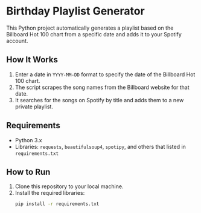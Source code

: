# Birthday Playlist Generator

This Python project automatically generates a playlist based on the Billboard Hot 100 chart from a specific date and adds it to your Spotify account.

## How It Works

1. Enter a date in `YYYY-MM-DD` format to specify the date of the Billboard Hot 100 chart.
2. The script scrapes the song names from the Billboard website for that date.
3. It searches for the songs on Spotify by title and adds them to a new private playlist.

## Requirements

- Python 3.x
- Libraries: `requests`, `beautifulsoup4`, `spotipy`, and others that listed in `requirements.txt`

## How to Run

1. Clone this repository to your local machine.
2. Install the required libraries:
   ```bash
   pip install -r requirements.txt

